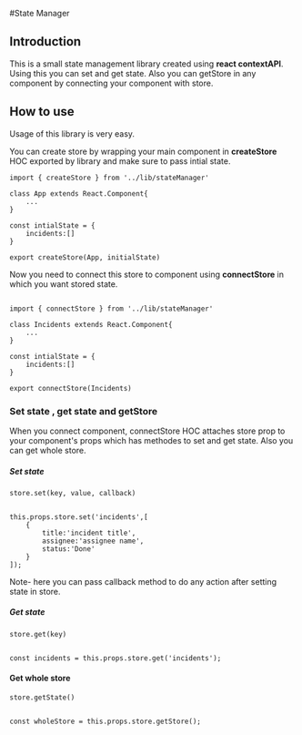#State Manager

## Introduction

This is a small state management library created using **react contextAPI**. Using this you can set and get state.
Also you can getStore in any component by connecting your component with store.

## How to use

Usage of this library is very easy.

You can create store by wrapping your main component in
**createStore** HOC exported by library and make sure to pass intial state.

~~~~
import { createStore } from '../lib/stateManager'

class App extends React.Component{
    ...
}

const intialState = {
    incidents:[]
}

export createStore(App, initialState)

~~~~

Now you need to connect this store to component using **connectStore** in which you want stored state.

~~~~

import { connectStore } from '../lib/stateManager'

class Incidents extends React.Component{
    ...
}

const intialState = {
    incidents:[]
}

export connectStore(Incidents)

~~~~


### Set state , get state and getStore

When you connect component, connectStore HOC attaches store prop to your component's props which has methodes to set and get state.
Also you can get whole store.

##### Set state

`store.set(key, value, callback)`

~~~~

this.props.store.set('incidents',[
    {
        title:'incident title',
        assignee:'assignee name',
        status:'Done'
    }
]);

~~~~

Note- here you can pass callback method to do any action after setting state in store.

##### Get state

`store.get(key)`

~~~~

const incidents = this.props.store.get('incidents');

~~~~

#### Get whole store

`store.getState()`

~~~~

const wholeStore = this.props.store.getStore();

~~~~
